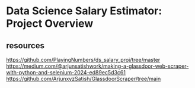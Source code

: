 # Data Science Salary Estimator: Project Overview

## resources
https://github.com/PlayingNumbers/ds_salary_proj/tree/master
https://medium.com/@arjunsatishwork/making-a-glassdoor-web-scraper-with-python-and-selenium-2024-ed89ec5d3c61
https://github.com/ArjunxyzSatish/GlassdoorScraper/tree/main
